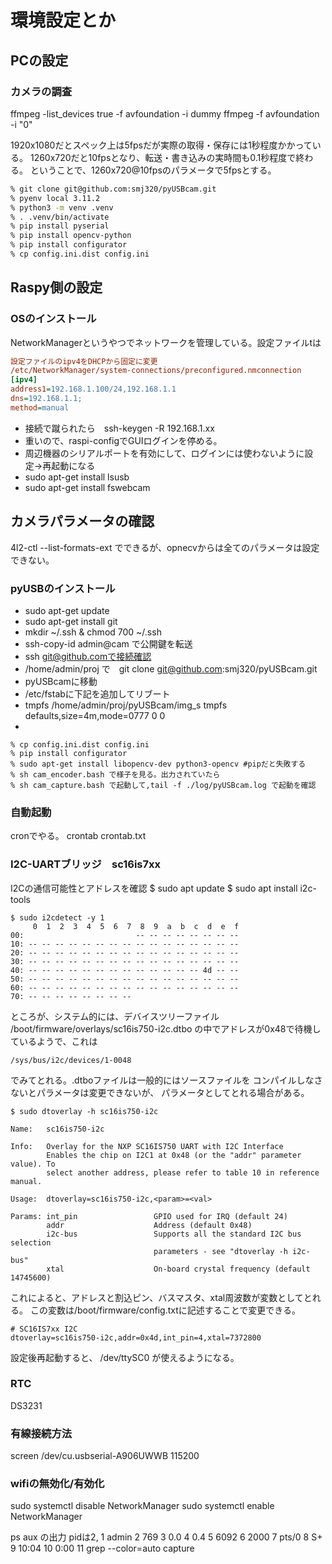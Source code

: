 # 環境設定とか

## PCの設定

### カメラの調査

ffmpeg -list_devices true -f avfoundation  -i dummy
ffmpeg -f avfoundation  -i "0"

1920x1080だとスペック上は5fpsだが実際の取得・保存には1秒程度かかっている。
1260x720だと10fpsとなり、転送・書き込みの実時間も0.1秒程度で終わる。
ということで、1260x720@10fpsのパラメータで5fpsとする。

```bash
% git clone git@github.com:smj320/pyUSBcam.git
% pyenv local 3.11.2
% python3 -m venv .venv
% . .venv/bin/activate
% pip install pyserial
% pip install opencv-python
% pip install configurator
% cp config.ini.dist config.ini
```

## Raspy側の設定

### OSのインストール
NetworkManagerというやつでネットワークを管理している。設定ファイルtは

```ini
設定ファイルのipv4をDHCPから固定に変更
/etc/NetworkManager/system-connections/preconfigured.nmconnection 
[ipv4]
address1=192.168.1.100/24,192.168.1.1
dns=192.168.1.1;
method=manual
```
* 接続で蹴られたら　ssh-keygen -R 192.168.1.xx
* 重いので、raspi-configでGUIログインを停める。
* 周辺機器のシリアルポートを有効にして、ログインには使わないように設定->再起動になる
* sudo apt-get install lsusb
* sudo apt-get install fswebcam

## カメラパラメータの確認
4l2-ctl --list-formats-ext
でできるが、opnecvからは全てのパラメータは設定できない。

### pyUSBのインストール
* sudo apt-get update
* sudo apt-get install git
* mkdir ~/.ssh & chmod 700 ~/.ssh
* ssh-copy-id admin@cam で公開鍵を転送
* ssh git@github.comで接続確認
* /home/admin/proj で　git clone git@github.com:smj320/pyUSBcam.git
* pyUSBcamに移動
* /etc/fstabに下記を追加してリブート
* tmpfs /home/admin/proj/pyUSBcam/img_s tmpfs defaults,size=4m,mode=0777 0 0
*
```
% cp config.ini.dist config.ini
% pip install configurator
% sudo apt-get install libopencv-dev python3-opencv #pipだと失敗する
% sh cam_encoder.bash で様子を見る。出力されていたら
% sh cam_capture.bash で起動して,tail -f ./log/pyUSBcam.log で起動を確認
```

### 自動起動

cronでやる。
crontab crontab.txt

### I2C-UARTブリッジ　sc16is7xx

I2Cの通信可能性とアドレスを確認
$ sudo apt update
$ sudo apt install i2c-tools

```
$ sudo i2cdetect -y 1
     0  1  2  3  4  5  6  7  8  9  a  b  c  d  e  f
00:                         -- -- -- -- -- -- -- -- 
10: -- -- -- -- -- -- -- -- -- -- -- -- -- -- -- -- 
20: -- -- -- -- -- -- -- -- -- -- -- -- -- -- -- -- 
30: -- -- -- -- -- -- -- -- -- -- -- -- -- -- -- -- 
40: -- -- -- -- -- -- -- -- -- -- -- -- -- 4d -- -- 
50: -- -- -- -- -- -- -- -- -- -- -- -- -- -- -- -- 
60: -- -- -- -- -- -- -- -- -- -- -- -- -- -- -- -- 
70: -- -- -- -- -- -- -- --  
```

ところが、システム的には、デバイスツリーファイル
/boot/firmware/overlays/sc16is750-i2c.dtbo
の中でアドレスが0x48で待機しているようで、これは
```aiignore
/sys/bus/i2c/devices/1-0048
```
でみてとれる。.dtboファイルは一般的にはソースファイルを
コンパイルしなさないとパラメータは変更できないが、
パラメータとしてとれる場合がある。
```
$ sudo dtoverlay -h sc16is750-i2c

Name:   sc16is750-i2c

Info:   Overlay for the NXP SC16IS750 UART with I2C Interface
        Enables the chip on I2C1 at 0x48 (or the "addr" parameter value). To
        select another address, please refer to table 10 in reference manual.

Usage:  dtoverlay=sc16is750-i2c,<param>=<val>

Params: int_pin                 GPIO used for IRQ (default 24)
        addr                    Address (default 0x48)
        i2c-bus                 Supports all the standard I2C bus selection
                                parameters - see "dtoverlay -h i2c-bus"
        xtal                    On-board crystal frequency (default 14745600)
```
これによると、アドレスと割込ピン、バスマスタ、xtal周波数が変数としてとれる。
この変数は/boot/firmware/config.txtに記述することで変更できる。
```
# SC16IS7xx I2C
dtoverlay=sc16is750-i2c,addr=0x4d,int_pin=4,xtal=7372800
```

設定後再起動すると、
/dev/ttySC0
が使えるようになる。


### RTC
DS3231

### 有線接続方法
screen /dev/cu.usbserial-A906UWWB 115200

### wifiの無効化/有効化
sudo systemctl disable NetworkManager
sudo systemctl enable NetworkManager

ps aux の出力 pidは2, 
1 admin
2 769
3 0.0
4 0.4
5 6092
6 2000
7 pts/0
8 S+
9 10:04
10 0:00
11 grep --color=auto capture